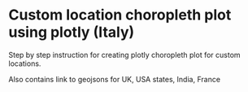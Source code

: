 # Custom location choropleth plot using plotly (Italy)

Step by step instruction for creating plotly choropleth plot for custom locations.

Also contains link to geojsons for UK, USA states, India, France
